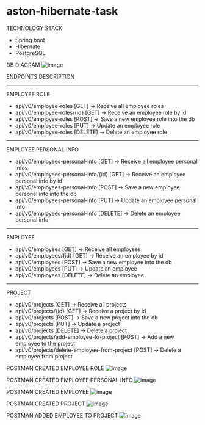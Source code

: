 # aston-hibernate-task

TECHNOLOGY STACK
- Spring boot
- Hibernate
- PostgreSQL

DB DIAGRAM
![image](https://github.com/AzimovRuslan/aston-hibernate-task/assets/55226276/3788d041-f9cc-4652-8283-c253a0481801)


ENDPOINTS DESCRIPTION
_______________________________________________________________________________________
EMPLOYEE ROLE
- api/v0/employee-roles [GET] -> Receive all employee roles
- api/v0/employee-roles/{id} [GET] -> Receive an employee role by id
- api/v0/employee-roles [POST] -> Save a new employee role into the db
- api/v0/employee-roles [PUT] -> Update an employee role
- api/v0/employee-roles [DELETE] -> Delete an employee role
_______________________________________________________________________________________
EMPLOYEE PERSONAL INFO
- api/v0/employees-personal-info [GET] -> Receive all employee personal infos
- api/v0/employees-personal-info/{id} [GET] -> Receive an employee personal info by id
- api/v0/employees-personal-info [POST] -> Save a new employee personal info into the db
- api/v0/employees-personal-info [PUT] -> Update an employee personal info
- api/v0/employees-personal-info [DELETE] -> Delete an employee personal info
_______________________________________________________________________________________
EMPLOYEE
- api/v0/employees [GET] -> Receive all employees
- api/v0/employees/{id} [GET] -> Receive an employee by id
- api/v0/employees [POST] -> Save a new employee into the db
- api/v0/employees [PUT] -> Update an employee
- api/v0/employees [DELETE] -> Delete an employee
_______________________________________________________________________________________
PROJECT
- api/v0/projects [GET] -> Receive all projects
- api/v0/projects/{id} [GET] -> Receive a project by id
- api/v0/projects [POST] -> Save a new project into the db
- api/v0/projects [PUT] -> Update a project
- api/v0/projects [DELETE] -> Delete a project
- api/v0/projects/add-employee-to-project [POST] -> Add a new employee to the project
- api/v0/projects/delete-employee-from-project [POST] -> Delete a employee from project

POSTMAN CREATED EMPLOYEE ROLE
![image](https://github.com/AzimovRuslan/aston-hibernate-task/assets/55226276/5e5c66f9-d085-494f-add8-59d1be9e2a6c)



POSTMAN CREATED EMPLOYEE PERSONAL INFO
![image](https://github.com/AzimovRuslan/aston-hibernate-task/assets/55226276/64d07a66-d19a-44e2-8a55-d1fb015594f2)



POSTMAN CREATED EMPLOYEE
![image](https://github.com/AzimovRuslan/aston-hibernate-task/assets/55226276/6dc5d572-60e6-46e3-8817-730862cca903)



POSTMAN CREATED PROJECT
![image](https://github.com/AzimovRuslan/aston-hibernate-task/assets/55226276/052a4463-a45f-4286-b99e-fd1cf3125bca)



POSTMAN ADDED EMPLOYEE TO PROJECT
![image](https://github.com/AzimovRuslan/aston-hibernate-task/assets/55226276/2a79804d-758c-4f65-941f-6f6d94f6c827)






